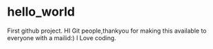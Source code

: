 # hello_world
First github project.
HI Git people,thankyou for making this available to everyone with a mailid:)
I Love coding.
